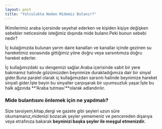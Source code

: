 ```yaml
---
layout: post
title: "Yolculukta Neden Midemiz Bulanır?"
---
```


İKimilerimiz araba içersinde seyehat ederken ve kişiden kişiye değişken sebebler neticesinde isteğimiz dıışında mide bulanır.Peki bunun sebebi nedir?

İç kulağımızda bulunan yarım daire kanalları ve kanallar içinde gezinen su hareketimiz esnasında gittiğimiz yöne doğru veya sarsıntımıza doğru hareket ederler.

İç kullağımızdaki su dengemizi sağlar.Araba içerisinde sabit bir yere bakmamız halinde gözümüzden beynimize durakladığımıza dair bir sinyal gider.Buna paralel olarak iç kullağımızdan sarsıntı halinde beynimize hareket sinyali gider.İşte beyin bu sinyaller çarpışarak bir uyumsuzluk yaşar.İşte bu halk ağzında **‘Araba tutması’**olarak adlandırılır.

### Mide bulantısını önlemek için ne yapılmalı?

Size tavsiyem,kitap,dergi ve gazete gibi şeyleri uzun süre okumamanız,midenizi bozacak şeyler yememeniz ve pencereden dışarıya veya etrafınıza bakarak **beyninizi başka şeyler ile meşgul etmenizdir.**